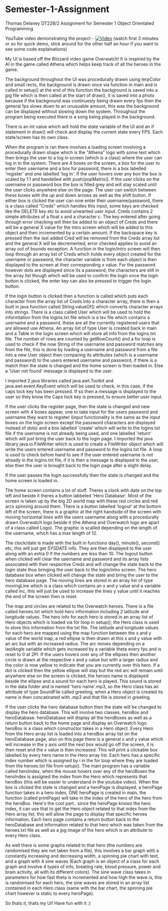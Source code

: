 # Semester-1-Assignment
Thomas Delaney DT228/2 Assignment for Semester 1 Object Orientated Programming

YouTube video demonstrating the project - 
[![Video](http://img.youtube.com/vi/QOrg6sqlTO8E/0.jpg)](http://www.youtube.com/watch?v=QOrg6sqlTO8)
(watch first 3 minutes or so for quick demo, stick around for the other half an hour if you want to see some code explainations)

My UI is based off the Blizzard video game Overwatch!
It is inspired by the AI in the game called Athena which helps keep track of all the heroes in the game.

The background throughout the UI was procedurally drawn using lerpColor and small rects,
the background is drawn once via function in main and is called in setup() at the end of this function the background
is saved into a jpg file which is then called at the start of draw(), it is saved into a photo because if the background was 
continuesly being drawn every fps then the general fps slows down to an unusuable amount, this was the background can be displayed
without slowing down the system. Throughout the program being executed there is a song being played in the background.

There is an int value which will hold the state variable of the UI and an if statement in draw() will check and display the current state every FPS.
Each state/screen has its own class.

When the program is ran there involves a loading screen involving a procedurally drawn shape which is the
"Athena" logo with some text which then brings the user to a log in screen (which is a class) where the user can log in to the system.
There are 4 boxes on the screen, a box for the user to enter their username and a box for password, there is a box labelled
'register' and one labelled 'log in'. If the user hovers over any box the box is scaled by 1.1 and handelled with push/popMatrix().
If the user clicks on the username or password box the box is filled grey and will stay scaled until the user clicks anywhere else on the page.
The user can switch between these boxes with the up and down arrows as well as the shift button.
If either box is clicked the user can now enter their username/password, there is a class called "Creds" which handles this input, some keys are
checked like the DELETE key etc to avoid unwanted user input. Creds contains 2 simple attributes of a float x and a character c.
The key entered after going through error checking will then be added to an object of Creds and there will be a general X value for the intro screen which will
be added to this object and then incremented by a certain amount. If the backspace key is pressed then the last added Cred will be removed from the Creds array list
and the general X will be decremented, error checked applies to avoid an array out of bounds exception.
A function in the login/intro screen will then loop through an array list of Creds which holds 
every object created for the username or password, the character variable is from each object is then displayed to the screen at their corresponding x value.
For the password however dots are displayed since its a password, the characters are still in the array list though which will be used to confirm the login 
once the login button is clicked, the enter key can also be pressed to trigger the login button. 

If the login button is clicked then a function is called which puts each character from the array list of Creds into a character array, there is 
then a built in java function called String.valueOf() which converts character arrays into strings. There is a class called User which will be used to 
hold the informtation from the logins.txt file which is a tsv file which contains a username and a password, these are all the currently registered users
that are allowed use Athena. An array list of type User is created back in main and a Table in the login screen which will store all info from the logins.txt file.
The number of rows are counted by getRowCount() and a for loop is used to check if the now String of the username and password matches any from the file, this is done by loading
a username and password from a file into a new User object then comparing its attributes (which is a username and password) to the users entered username and password, if there
is a match then the state is changed and the home screen is then loaded in.
Else a 'User not found' message is displayed to the user.

I imported 2 java libraries called java.awt.Toolkit and java.awt.event.KeyEvent which will be used to check, in this case, if the caps lock key has been pressed.
If so then a message is displayed to the user so they know the Caps lock key is pressed, to ensure better user input.

If the user clicks the register page, then the state is changed and new screen with 4 boxes appear, one to take input for the users password and username they want to
register (input functionality is the same as the input boxes on the login screen except the password characters are displayed instead of dots) and a box labelled 'create' 
which will write to the logins.txt file if the username is not already being used, and one labelled 'return' which will just bring the user back to the login page. I imported 
the java library java.io.FileWriter which is used to create a FileWriter object which will write the users entered username and password to the logins.txt file. 
A loop is used to check before hand to see if the user entered username is not already in the logins.txt file, if it is then a message is displayed to the user, else then 
the user is brought back to the login page after a slight delay.

If the user passes the login successfully then the state is changed and the home screen is loaded in.

The home screen contains a lot of stuff. Theres a clock with date on the top left and beside it theres a button labbeled 'Hero Database'. Most of the screen is taken up
by the big 2D world map with these red circles and red arcs spinning around them. There is a button labelled 'logout' at the bottom left of the screen, there is a graphic at the
right handside of the screen with moving horizontal lines with the users username along with a procedurally drawn Overwatch logo beside it (the Athena and Overwatch logo
are apart of a class called Logo). The graphic is scalled depending on the length of the username, which has a max length of 12. 

The clock/date is made with the built in functions day(), minute(), second() etc, this will just get SYSDATE info. They are then displayed to the user along with an extra 0 
if the numbers are less than 10. The logout button when clicked will clear the username and password and its array lists associated with their respective Creds and will change the
state back to the login state thus bringing the user back to the login/intro screen. The hero database box when clicked will change the state and bring the user to the hero database
page. The moving lines are stored in an array list of type movingLine which is a class which contains an x and y value and a variable called inc, this will just be used to increase
the lines y value until it reaches the end of the screen then is reset. 

The map and circles are related to the Overwatch heroes. There is a file called heroes.txt which hold hero information including 2 latitude and longitude values. The hero info for
each hero is stored in an array list of Hero objects which is loaded via for loop in setup(); the Hero class is used to store this information from the txt file. The latitude and 
longitude values for each hero are mapped using the map function between the x and y value of the world map, a red ellipse is then drawn at this x and y value with an arc but 
with an increased radius. The arc moves depending on a lastAngle variable which gets increased by a variable theta every fps and is reset to 0 at 2PI. If the users hovers over 
any of the ellipses then another circle is drawn at the respective x and y value but with a larger radius and the color is now yellow to indicate that you are currently over
this hero. If a dot is clicked then the yellow ellipse will stay but the red arc will remain until anywhere else on the screen is clicked, the heroes name is displayed beside 
the ellipse and a sound for each hero is played. This sound is stored in the data folder and is named 'hero name'.mp3, so the Hero class has an attribute of type SoundFile called 
greeting, when a Hero object is created its name is then concatinated with .mp3 and that file is stored in greeting. 

If the user clicks the hero database button then the state will be changed to display the hero database. This will involve two classes, heroBox and heroDatabase.
heroDatabase will display all the heroBoxes as well as a return button back to the home page and display an Overwatch logo. heroBox is a class which constructor takes in 
a Hero object. Every Hero from the Hero array list is loaded into a heroBox array list on the heroDatabase page, also on this page there is a general x and y value which will
increase in the y axis until the next box would go off the screen, it is then reset and the x value is then increased. This will print a clickable
box labelled by every hero name in the Hero array list. Each hero has a specific index number which is assigned by i in the for loop where they are loaded from the heroes.txt file
from setup(). The main program has a variable called heroIndex, when the mouse hovers over any of the heroBoxes the heroIndex is assigned the index from the Hero which represents
that heroBox (this will be easier to understand in the youtube video). When the box is clicked the state is changed and a heroPage is displayed, a heroPage function takes in
a hero index, ONE heroPage is created in main, the function (called printPage) will take in the index of the hero of the hero from the heroBox. Here's the cool part.. since 
the heroPage knows the hero index, it can use that to get the Hero object related to that index from the Hero array list, this will allow the page to display that specific heroes
information. Each hero page contains a return button back to the heroDatabase and information related to that hero which was taken from the heroes.txt file as well as a jpg image
of the hero which is an attribute to every Hero class.

As well there is some graphs related to that hero (the numbers are randomised they are not taken from a file), this involves a bar graph with a constantly increasing and decreasing width,
a spinning pie chart with text, and a graph with 4 sine waves (Each graph is an object of a class for each graph and involve 4 types of info, breating rate, blood pressure, power 
and brain activity, all with its different colors). The sine wave class takes in parameters for how fast theta is incremented and how high the wave is, this is randomised for 
each hero, the sine waves are stored in an array list contained in each Hero class (same with the bar chart, the spinning pie chart however is static to every heroPage).

So thats it, thats my UI! Have fun with it :)

